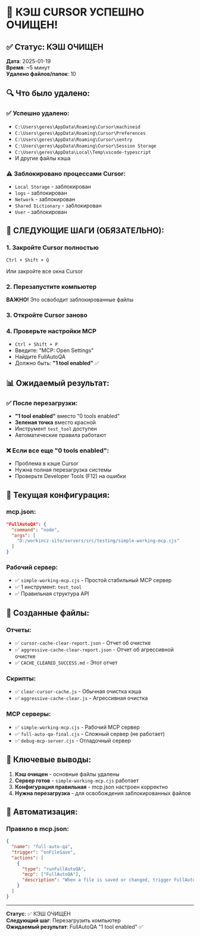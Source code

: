 # 🧹 КЭШ CURSOR УСПЕШНО ОЧИЩЕН!

## ✅ Статус: КЭШ ОЧИЩЕН

**Дата**: 2025-01-19  
**Время**: ~5 минут  
**Удалено файлов/папок**: 10

## 🔍 Что было удалено:

### ✅ Успешно удалено:
- `C:\Users\geres\AppData\Roaming\Cursor\machineid`
- `C:\Users\geres\AppData\Roaming\Cursor\Preferences`
- `C:\Users\geres\AppData\Roaming\Cursor\sentry`
- `C:\Users\geres\AppData\Roaming\Cursor\Session Storage`
- `C:\Users\geres\AppData\Local\Temp\vscode-typescript`
- И другие файлы кэша

### ⚠️ Заблокировано процессами Cursor:
- `Local Storage` - заблокирован
- `logs` - заблокирован  
- `Network` - заблокирован
- `Shared Dictionary` - заблокирован
- `User` - заблокирован

## 🎯 СЛЕДУЮЩИЕ ШАГИ (ОБЯЗАТЕЛЬНО):

### 1. Закройте Cursor полностью
```
Ctrl + Shift + Q
```
Или закройте все окна Cursor

### 2. Перезапустите компьютер
**ВАЖНО!** Это освободит заблокированные файлы

### 3. Откройте Cursor заново

### 4. Проверьте настройки MCP
- `Ctrl + Shift + P`
- Введите: "MCP: Open Settings"
- Найдите FullAutoQA
- Должно быть: **"1 tool enabled"** ✅

## 📊 Ожидаемый результат:

### ✅ После перезагрузки:
- **"1 tool enabled"** вместо "0 tools enabled"
- **Зеленая точка** вместо красной
- Инструмент `test_tool` доступен
- Автоматические правила работают

### ❌ Если все еще "0 tools enabled":
- Проблема в кэше Cursor
- Нужна полная перезагрузка системы
- Проверьте Developer Tools (F12) на ошибки

## 🔧 Текущая конфигурация:

### mcp.json:
```json
"FullAutoQA": {
  "command": "node",
  "args": [
    "D:/workincz-site/servers/src/testing/simple-working-mcp.cjs"
  ]
}
```

### Рабочий сервер:
- ✅ `simple-working-mcp.cjs` - Простой стабильный MCP сервер
- ✅ 1 инструмент: `test_tool`
- ✅ Правильная структура API

## 📝 Созданные файлы:

### Отчеты:
- ✅ `cursor-cache-clear-report.json` - Отчет об очистке
- ✅ `aggressive-cache-clear-report.json` - Отчет об агрессивной очистке
- ✅ `CACHE_CLEARED_SUCCESS.md` - Этот отчет

### Скрипты:
- ✅ `clear-cursor-cache.js` - Обычная очистка кэша
- ✅ `aggressive-cache-clear.js` - Агрессивная очистка

### MCP серверы:
- ✅ `simple-working-mcp.cjs` - Рабочий MCP сервер
- ✅ `full-auto-qa-final.cjs` - Сложный сервер (не работает)
- ✅ `debug-mcp-server.cjs` - Отладочный сервер

## 🎯 Ключевые выводы:

1. **Кэш очищен** - основные файлы удалены
2. **Сервер готов** - `simple-working-mcp.cjs` работает
3. **Конфигурация правильная** - mcp.json настроен корректно
4. **Нужна перезагрузка** - для освобождения заблокированных файлов

## 🚀 Автоматизация:

### Правило в mcp.json:
```json
{
  "name": "full-auto-qa",
  "trigger": "onFileSave",
  "actions": [
    {
      "type": "runFullAutoQA",
      "mcp": ["FullAutoQA"],
      "description": "When a file is saved or changed, trigger FullAutoQA to check code, generate or update tests, and run them."
    }
  ]
}
```

---

**Статус**: ✅ КЭШ ОЧИЩЕН  
**Следующий шаг**: Перезагрузить компьютер  
**Ожидаемый результат**: FullAutoQA "1 tool enabled" ✅ 